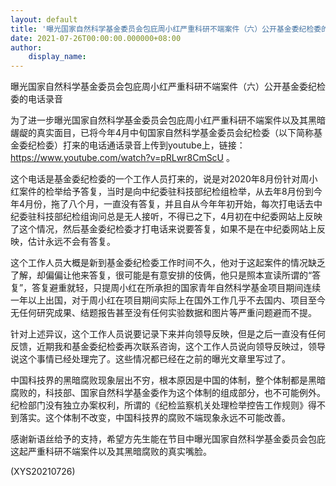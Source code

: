 ```yaml
---
layout: default
title: '曝光国家自然科学基金委员会包庇周小红严重科研不端案件（六）公开基金委纪检委的电话'
date: 2021-07-26T00:00:00.000000+08:00
author:
    display_name: 
---
```


曝光国家自然科学基金委员会包庇周小红严重科研不端案件（六）公开基金委纪检委的电话录音

为了进一步曝光国家自然科学基金委员会包庇周小红严重科研不端案件以及其黑暗龌龊的真实面目，已将今年4月中旬国家自然科学基金委员会纪检委（以下简称基金委纪检委）打来的电话通话录音上传到youtube上，链接：https://www.youtube.com/watch?v=pRLwr8CmScU  。

这个电话是基金委纪检委的一个工作人员打来的，说是对2020年8月份针对周小红案件的检举给予答复，当时是向中纪委驻科技部纪检组检举，从去年8月份到今年4月份，拖了八个月，一直没有答复，并且自从今年年初开始，每次打电话去中纪委驻科技部纪检组询问总是无人接听，不得已之下，4月初在中纪委网站上反映了这个情况，然后基金委纪检委才打电话来说要答复，如果不是在中纪委网站上反映，估计永远不会有答复。

这个工作人员大概是新到基金委纪检委工作时间不久，他对于这起案件的情况缺乏了解，却偏偏让他来答复，很可能是有意安排的伎俩，他只是照本宣读所谓的“答复”，答复避重就轻，只提周小红在所承担的国家青年自然科学基金项目期间连续一年以上出国，对于周小红在项目期间实际上在国外工作几乎不去国内、项目至今无任何研究成果、结题报告甚至没有任何实验数据和图片等严重问题避而不提。

针对上述异议，这个工作人员说要记录下来并向领导反映，但是之后一直没有任何反馈，近期我和基金委纪检委再次联系咨询，这个工作人员说向领导反映过，领导说这个事情已经处理完了。这些情况都已经在之前的曝光文章里写过了。

中国科技界的黑暗腐败现象层出不穷，根本原因是中国的体制，整个体制都是黑暗腐败的，科技部、国家自然科学基金委作为这个体制的组成部分，也不可能例外。 纪检部门没有独立办案权利，所谓的《纪检监察机关处理检举控告工作规则》得不到落实。这个体制不改变，中国科技界的腐败不端现象永远不可能改善。

感谢新语丝给予的支持，希望方先生能在节目中曝光国家自然科学基金委员会包庇这起严重科研不端案件以及其黑暗腐败的真实嘴脸。

(XYS20210726)

